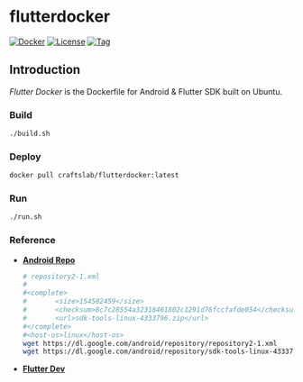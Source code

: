 # flutterdocker

[![Docker](https://img.shields.io/docker/pulls/craftslab/flutterdocker)](https://hub.docker.com/r/craftslab/flutterdocker)
[![License](https://img.shields.io/github/license/craftslab/flutterdocker.svg?color=brightgreen)](https://github.com/craftslab/flutterdocker/blob/master/LICENSE)
[![Tag](https://img.shields.io/github/tag/craftslab/flutterdocker.svg?color=brightgreen)](https://github.com/craftslab/flutterdocker/tags)



## Introduction

*Flutter Docker* is the Dockerfile for Android & Flutter SDK built on Ubuntu.



### Build

```bash
./build.sh
```



### Deploy

```bash
docker pull craftslab/flutterdocker:latest
```



### Run

```bash
./run.sh
```



### Reference

- **[Android Repo](https://dl.google.com/android/repository/repository2-1.xml)**

  ```bash
  # repository2-1.xml
  #
  #<complete>
  #       <size>154582459</size>
  #       <checksum>8c7c28554a32318461802c1291d76fccfafde054</checksum>
  #       <url>sdk-tools-linux-4333796.zip</url>
  #</complete>
  #<host-os>linux</host-os>
  wget https://dl.google.com/android/repository/repository2-1.xml
  wget https://dl.google.com/android/repository/sdk-tools-linux-4333796.zip
  ```



- **[Flutter Dev](https://flutter.dev/docs/get-started/)**
